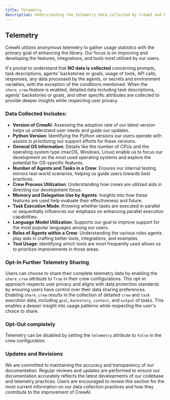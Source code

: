 ```yaml
---
title: Telemetry
description: Understanding the telemetry data collected by CrewAI and how it contributes to the enhancement of the library.
---
```

## Telemetry

CrewAI utilizes anonymous telemetry to gather usage statistics with the primary goal of enhancing the library. Our focus is on improving and developing the features, integrations, and tools most utilized by our users.

It's pivotal to understand that **NO data is collected** concerning prompts, task descriptions, agents' backstories or goals, usage of tools, API calls, responses, any data processed by the agents, or secrets and environment variables, with the exception of the conditions mentioned. When the `share_crew` feature is enabled, detailed data including task descriptions, agents' backstories or goals, and other specific attributes are collected to provide deeper insights while respecting user privacy.

### Data Collected Includes:
- **Version of CrewAI**: Assessing the adoption rate of our latest version helps us understand user needs and guide our updates.
- **Python Version**: Identifying the Python versions our users operate with assists in prioritizing our support efforts for these versions.
- **General OS Information**: Details like the number of CPUs and the operating system type (macOS, Windows, Linux) enable us to focus our development on the most used operating systems and explore the potential for OS-specific features.
- **Number of Agents and Tasks in a Crew**: Ensures our internal testing mirrors real-world scenarios, helping us guide users towards best practices.
- **Crew Process Utilization**: Understanding how crews are utilized aids in directing our development focus.
- **Memory and Delegation Use by Agents**: Insights into how these features are used help evaluate their effectiveness and future.
- **Task Execution Mode**: Knowing whether tasks are executed in parallel or sequentially influences our emphasis on enhancing parallel execution capabilities.
- **Language Model Utilization**: Supports our goal to improve support for the most popular languages among our users.
- **Roles of Agents within a Crew**: Understanding the various roles agents play aids in crafting better tools, integrations, and examples.
- **Tool Usage**: Identifying which tools are most frequently used allows us to prioritize improvements in those areas.

### Opt-In Further Telemetry Sharing
Users can choose to share their complete telemetry data by enabling the `share_crew` attribute to `True` in their crew configurations. This opt-in approach respects user privacy and aligns with data protection standards by ensuring users have control over their data sharing preferences. Enabling `share_crew` results in the collection of detailed `crew` and `task` execution data, including `goal`, `backstory`, `context`, and `output` of tasks. This enables a deeper insight into usage patterns while respecting the user's choice to share.

### Opt-Out completely
Telemetry can be disabled by setting the `telemetry` attribute to `False` in the crew configuration.

### Updates and Revisions
We are committed to maintaining the accuracy and transparency of our documentation. Regular reviews and updates are performed to ensure our documentation accurately reflects the latest developments of our codebase and telemetry practices. Users are encouraged to review this section for the most current information on our data collection practices and how they contribute to the improvement of CrewAI.
